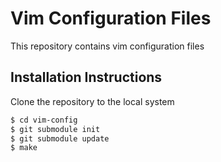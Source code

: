 # Vim Configuration Files
This repository contains vim configuration files

## Installation Instructions
Clone the repository to the local system
```bash
$ cd vim-config
$ git submodule init
$ git submodule update
$ make
```

